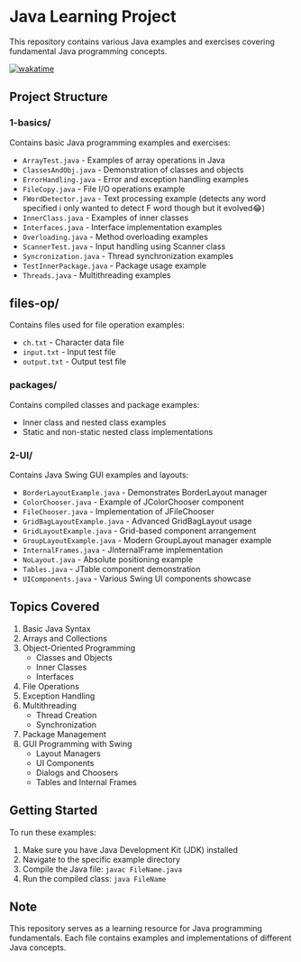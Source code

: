 # Java Learning Project

This repository contains various Java examples and exercises covering fundamental Java programming concepts.

[![wakatime](https://wakatime.com/badge/github/nischhal-hub/java-learning.svg)](https://wakatime.com/badge/github/nischhal-hub/java-learning)

## Project Structure

### 1-basics/
Contains basic Java programming examples and exercises:

- `ArrayTest.java` - Examples of array operations in Java
- `ClassesAndObj.java` - Demonstration of classes and objects
- `ErrorHandling.java` - Error and exception handling examples
- `FileCopy.java` - File I/O operations example
- `FWordDetector.java` - Text processing example (detects any word specified i only wanted to detect F word though but it evolved😂)
- `InnerClass.java` - Examples of inner classes
- `Interfaces.java` - Interface implementation examples
- `Overloading.java` - Method overloading examples
- `ScannerTest.java` - Input handling using Scanner class
- `Syncronization.java` - Thread synchronization examples
- `TestInnerPackage.java` - Package usage example
- `Threads.java` - Multithreading examples

 ## files-op/
Contains files used for file operation examples:
- `ch.txt` - Character data file
- `input.txt` - Input test file
- `output.txt` - Output test file

### packages/
Contains compiled classes and package examples:
- Inner class and nested class examples
- Static and non-static nested class implementations

### 2-UI/
Contains Java Swing GUI examples and layouts:
- `BorderLayoutExample.java` - Demonstrates BorderLayout manager
- `ColorChooser.java` - Example of JColorChooser component
- `FileChooser.java` - Implementation of JFileChooser
- `GridBagLayoutExample.java` - Advanced GridBagLayout usage
- `GridLayoutExample.java` - Grid-based component arrangement
- `GroupLayoutExample.java` - Modern GroupLayout manager example
- `InternalFrames.java` - JInternalFrame implementation
- `NoLayout.java` - Absolute positioning example
- `Tables.java` - JTable component demonstration
- `UIComponents.java` - Various Swing UI components showcase

## Topics Covered

1. Basic Java Syntax
2. Arrays and Collections
3. Object-Oriented Programming
   - Classes and Objects
   - Inner Classes
   - Interfaces
4. File Operations
5. Exception Handling
6. Multithreading
   - Thread Creation
   - Synchronization
7. Package Management
8. GUI Programming with Swing
   - Layout Managers
   - UI Components
   - Dialogs and Choosers
   - Tables and Internal Frames

## Getting Started

To run these examples:

1. Make sure you have Java Development Kit (JDK) installed
2. Navigate to the specific example directory
3. Compile the Java file: `javac FileName.java`
4. Run the compiled class: `java FileName`

## Note

This repository serves as a learning resource for Java programming fundamentals. Each file contains examples and implementations of different Java concepts.
